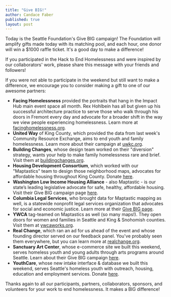 ```yaml
---
title: "Give BIG!"
author: Candace Faber
published: true
layout: post
---
```


Today is the Seattle Foundation's Give BIG campaign! The Foundation will amplify gifts made today with its matching pool, and each hour, one donor will win a $1000 raffle ticket. It's a good day to make a difference!

If you participated in the Hack to End Homelessness and were inspired by our collaborators' work, please share this message with your friends and followers!

If you were not able to participate in the weekend but still want to make a difference, we encourage you to consider making a gift to one of our awesome partners:<p>
<ul>
<li>
<strong>Facing Homelessness</strong> provided the portraits that hang in the Impact Hub main event space all month. Rex Hohlbein has all but given up his successful architecture practice to serve those who walk through his doors in Fremont every day and advocate for a broader shift in the way we view people experiencing homelessness. Learn more at <a href="http://www.facinghomelessness.org">facinghomelessness.org</a>.
</li>
<li>
<strong>United Way</strong> of King County, which provided the data from last week's Community Resource Exchange, aims to end youth and family homelessness. Learn more about their campaign at <a href="http://www.uwkc.org/news-events/united-way-news/save-the-date-for-give-big.html">uwkc.org</a>.
</li>
<li>
<strong>Building Changes</strong>, whose design team worked on their "diversion" strategy, wants your help to make family homelessness rare and brief. Visit them at <a href="http://www.buildingchanges.org/news/item/788-givebig-on-may-6">buildingchanges.org</a>.
</li>
<li>
<strong>Housing Development Consortium</strong>, which worked with our "Maptastics" team to design those neighborhood maps, advocates for affordable housing throughout King County. Donate <a href="http://www.seattlefoundation.org/npos/Pages/HousingDevelopmentConsortium.aspx?bv=nposearch">here</a>.
</li>
<li>
<strong>Washington Low Income Housing Alliance</strong> - also Maptastic - is our state’s leading legislative advocate for safe, healthy, affordable housing. Visit their Give BIG campaign page <a href="http://www.seattlefoundation.org/npos/Pages/WashingtonLowIncomeHousingAlliance.aspx">here</a>.
</li>
<li>
<strong>Columbia Legal Services</strong>, who brought data for Maptastic mapping as well, is a statewide nonprofit legal services organization that advocates for social and economic justice. Learn more at their <a href="http://www.seattlefoundation.org/npos/Pages/ColumbiaLegalServices.aspx">Give BIG page</a>.
</li>
<li>
<strong>YWCA</strong> tag-teamed on Maptastics as well (so many maps!). They open doors for women and families in Seattle and King & Snohomish counties. Visit them at <a href="http://www.ywcaworks.org/>ywcaworks.org">ywcaworks.org</a>.
</li>
<li>
<strong>Real Change</strong>, which ran an ad for us ahead of the event and whose founding director served on our feedback panel. You've probably seen them everywhere, but you can learn more at <a href="http://www.realchangenews.org/">realchange.org</a>.
</li>
<li>
<strong>Sanctuary Art Center</strong>, whose e-commerce site we built this weekend, serves homeless youth and young adults through arts programs around Seattle. Learn about their Give BIG campaign <a href="http://www.seattlefoundation.org/npos/Pages/SanctuaryArtCenter.aspx?bv=nposearch">here</a>.
</li>
<li>
<strong>YouthCare</strong>, whose new intake interface & database we built this weekend, serves Seattle's homeless youth with outreach, housing, education and employment services. Donate <a href="http://www.seattlefoundation.org/npos/Pages/YouthCare.aspx?bv=nposearch">here</a>.
</li>
</ul>

Thanks again to all our participants, partners, collaborators, sponsors, and volunteers for your work to end homelessness.  It makes a BIG difference!
